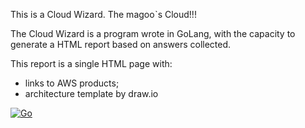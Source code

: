 This is a Cloud Wizard. The magooˋs Cloud!!!

The Cloud Wizard is a program wrote in GoLang, with the capacity to generate a HTML report based on answers collected.

This report is a single HTML page with:

- links to AWS products;
- architecture template by draw.io 

[![Go](https://github.com/brunorusso/cloud-wizard/actions/workflows/go.yml/badge.svg)](https://github.com/brunorusso/cloud-wizard/actions/workflows/go.yml)